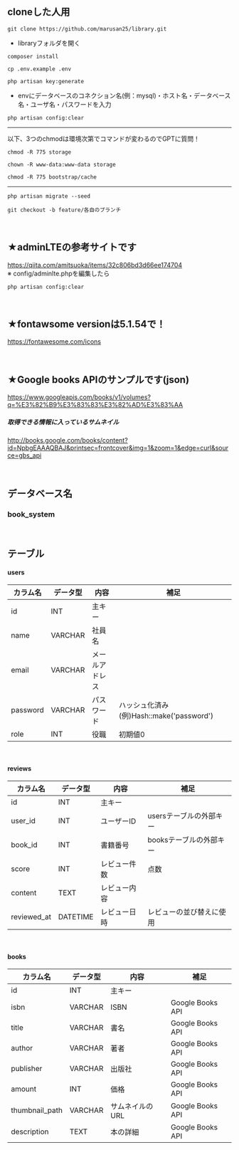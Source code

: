 ## cloneした人用
```
git clone https://github.com/marusan25/library.git
```
- libraryフォルダを開く
```
composer install
```
```
cp .env.example .env
```
```
php artisan key:generate
```
- envにデータベースのコネクション名(例：mysql)・ホスト名・データベース名・ユーザ名・パスワードを入力
```
php artisan config:clear
```

---
以下、3つのchmodは環境次第でコマンドが変わるのでGPTに質問！
```
chmod -R 775 storage
```
```
chown -R www-data:www-data storage
```
```
chmod -R 775 bootstrap/cache
```
---

```
php artisan migrate --seed
```
```
git checkout -b feature/各自のブランチ
```

<br>


## ★adminLTEの参考サイトです
https://qiita.com/amitsuoka/items/32c806bd3d66ee174704  
※ config/adminlte.phpを編集したら
```
php artisan config:clear
```

<br>

## ★fontawsome versionは5.1.54で！
https://fontawesome.com/icons

<br>

## ★Google books APIのサンプルです(json)
https://www.googleapis.com/books/v1/volumes?q=%E3%82%B9%E3%83%83%E3%82%AD%E3%83%AA

##### 取得できる情報に入っているサムネイル
http://books.google.com/books/content?id=NpbgEAAAQBAJ&printsec=frontcover&img=1&zoom=1&edge=curl&source=gbs_api


<br>


## データベース名
### book_system


<br>


## テーブル
#### users
|カラム名|データ型|内容|補足|
|--------|------|------|------|
|id|INT|主キー||
|name|VARCHAR|社員名||
|email|VARCHAR|メールアドレス||
|password|VARCHAR|パスワード|ハッシュ化済み(例)Hash::make('password')|
|role|INT|役職|初期値0|

<br>

#### reviews
|カラム名|データ型|内容|補足|
|-----------|-----------|-----------|-----------|
|id|INT|主キー||
|user_id|INT|ユーザーID|usersテーブルの外部キー|
|book_id|INT|書籍番号|booksテーブルの外部キー|
|score|INT|レビュー件数|点数|
|content|TEXT|レビュー内容||
|reviewed_at|DATETIME|レビュー日時|レビューの並び替えに使用|

<br>

#### books
|カラム名|データ型|内容|補足|
|-----------|-----------|-----------|-----------|
|id|INT|主キー||
|isbn|VARCHAR|ISBN|Google Books API|
|title|VARCHAR|書名|Google Books API|
|author|VARCHAR|著者|Google Books API|
|publisher|VARCHAR|出版社|Google Books API|
|amount|INT|価格|Google Books API|
|thumbnail_path|VARCHAR|サムネイルのURL|Google Books API|
|description|TEXT|本の詳細|Google Books API|


